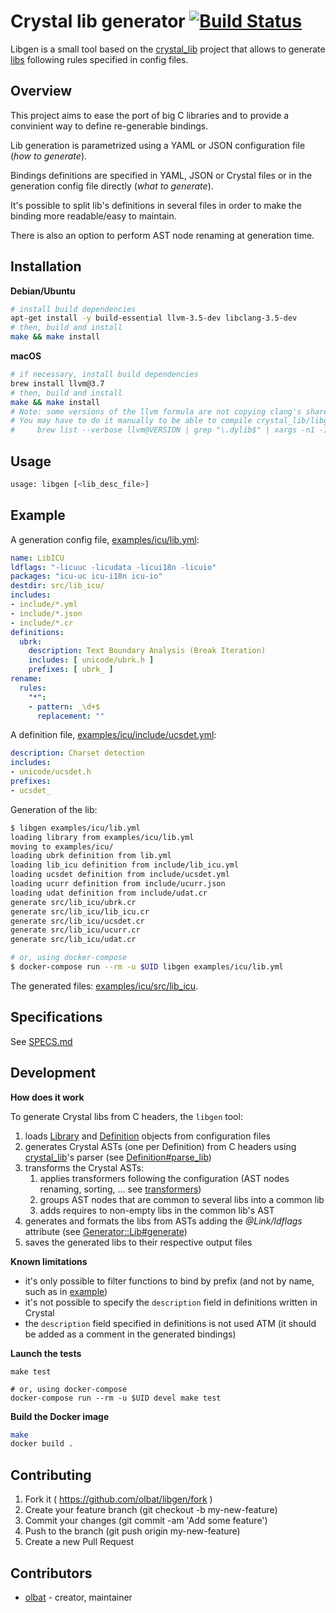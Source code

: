 # Crystal lib generator [![Build Status](https://secure.travis-ci.org/olbat/libgen.png?branch=master)](https://travis-ci.org/olbat/libgen)

Libgen is a small tool based on the [crystal_lib](https://github.com/crystal-lang/crystal_lib) project that allows to generate [libs](https://crystal-lang.org/docs/syntax_and_semantics/c_bindings/lib.html) following rules specified in config files.


## Overview
This project aims to ease the port of big C libraries and to provide a convinient way to define re-generable bindings.

Lib generation is parametrized using a YAML or JSON configuration file (_how to generate_).

Bindings definitions are specified in YAML, JSON or Crystal files or in the generation config file directly (_what to generate_).

It's possible to split lib's definitions in several files in order to make the binding more readable/easy to maintain.

There is also an option to perform AST node renaming at generation time.


## Installation
__Debian/Ubuntu__
```bash
# install build dependencies
apt-get install -y build-essential llvm-3.5-dev libclang-3.5-dev
# then, build and install
make && make install
```

__macOS__
```bash
# if necessary, install build dependencies
brew install llvm@3.7
# then, build and install
make && make install
# Note: some versions of the llvm formula are not copying clang's shared objects to the default directory.
# You may have to do it manually to be able to compile crystal_lib/libgen:
#     brew list --verbose llvm@VERSION | grep "\.dylib$" | xargs -n1 -I{} ln -sf {} $(brew --prefix)/lib
```


## Usage
```bash
usage: libgen [<lib_desc_file>]
```


## Example
A generation config file, [examples/icu/lib.yml](https://github.com/olbat/libgen/blob/master/examples/icu/lib.yml):
```yaml
name: LibICU
ldflags: "-licuuc -licudata -licui18n -licuio"
packages: "icu-uc icu-i18n icu-io"
destdir: src/lib_icu/
includes:
- include/*.yml
- include/*.json
- include/*.cr
definitions:
  ubrk:
    description: Text Boundary Analysis (Break Iteration)
    includes: [ unicode/ubrk.h ]
    prefixes: [ ubrk_ ]
rename:
  rules:
    "*":
    - pattern: _\d+$
      replacement: ""
```

A definition file, [examples/icu/include/ucsdet.yml](https://github.com/olbat/libgen/blob/master/examples/icu/include/ucsdet.yml):
```yaml
description: Charset detection
includes:
- unicode/ucsdet.h
prefixes:
- ucsdet_
```

Generation of the lib:
```bash
$ libgen examples/icu/lib.yml
loading library from examples/icu/lib.yml
moving to examples/icu/
loading ubrk definition from lib.yml
loading lib_icu definition from include/lib_icu.yml
loading ucsdet definition from include/ucsdet.yml
loading ucurr definition from include/ucurr.json
loading udat definition from include/udat.cr
generate src/lib_icu/ubrk.cr
generate src/lib_icu/lib_icu.cr
generate src/lib_icu/ucsdet.cr
generate src/lib_icu/ucurr.cr
generate src/lib_icu/udat.cr

# or, using docker-compose
$ docker-compose run --rm -u $UID libgen examples/icu/lib.yml
```

The generated files: [examples/icu/src/lib_icu](https://github.com/olbat/libgen/blob/master/examples/icu/src/lib_icu).


## Specifications

See [SPECS.md](https://github.com/olbat/libgen/blob/master/SPECS.md)


## Development
__How does it work__

To generate Crystal libs from C headers, the `libgen` tool:
1. loads [Library](https://github.com/olbat/libgen/blob/master/src/lib_generator/library.cr) and [Definition](https://github.com/olbat/libgen/blob/master/src/lib_generator/definition.cr) objects from configuration files
2. generates Crystal ASTs (one per Definition) from C headers using [crystal_lib](https://github.com/olbat/libgen/blob/master/https://github.com/crystal-lang/crystal_lib)'s parser (see [Definition#parse_lib](https://github.com/olbat/libgen/blob/master/src/lib_generator/definition.cr))
3. transforms the Crystal ASTs:
    1. applies transformers following the configuration (AST nodes renaming, sorting, ... see [transformers](https://github.com/olbat/libgen/blob/master/src/lib_generator/transformers))
    2. groups AST nodes that are common to several libs into a common lib
    3. adds requires to non-empty libs in the common lib's AST
4. generates and formats the libs from ASTs adding the _@Link/ldflags_ attribute (see [Generator::Lib#generate](https://github.com/olbat/libgen/blob/master/src/lib_generator/generator/lib.cr))
5. saves the generated libs to their respective output files

__Known limitations__
* it's only possible to filter functions to bind by prefix (and not by name, such as in [example](https://github.com/crystal-lang/crystal_lib/blob/master/examples/lib_readline.cr))
* it's not possible to specify the `description` field in definitions written in Crystal
* the `description` field specified in definitions is not used ATM (it should be added as a comment in the generated bindings)

__Launch the tests__
```
make test

# or, using docker-compose
docker-compose run --rm -u $UID devel make test
```

__Build the Docker image__
```bash
make
docker build .
```


## Contributing
1. Fork it ( https://github.com/olbat/libgen/fork )
2. Create your feature branch (git checkout -b my-new-feature)
3. Commit your changes (git commit -am 'Add some feature')
4. Push to the branch (git push origin my-new-feature)
5. Create a new Pull Request


## Contributors
- [olbat](https://github.com/olbat) - creator, maintainer

